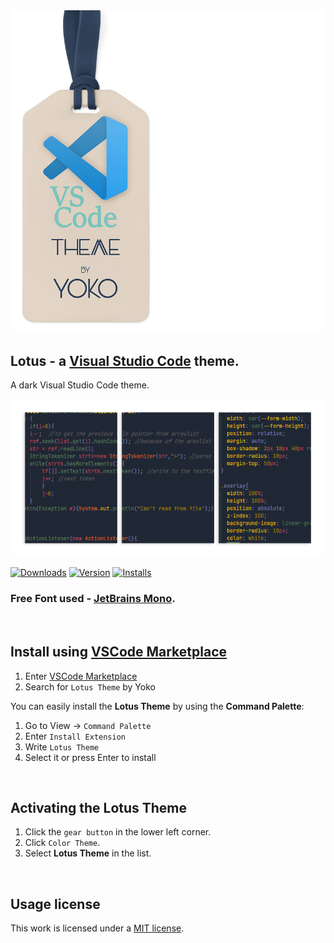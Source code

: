 
<img src="docs/brand.png" >

## Lotus - a [Visual Studio Code](https://code.visualstudio.com) theme.

A dark Visual Studio Code theme.

<img src="docs/view.png" >

[![Downloads](https://img.shields.io/visual-studio-marketplace/d/Yoko-Luxelego.lotus?logo=Visual%20Studio%20Code&style=for-the-badge)](https://marketplace.visualstudio.com/items?itemName=Yoko-Luxelego.lotus)
[![Version](https://img.shields.io/visual-studio-marketplace/v/Yoko-Luxelego.lotus?logo=Visual%20Studio%20Code&style=for-the-badge)](https://marketplace.visualstudio.com/items?itemName=Yoko-Luxelego.lotus)
[![Installs](https://img.shields.io/visual-studio-marketplace/i/Yoko-Luxelego.lotus?logo=Visual%20Studio%20Code&style=for-the-badge)](https://marketplace.visualstudio.com/items?itemName=Yoko-Luxelego.lotus)

### Free Font used - [JetBrains Mono](https://www.jetbrains.com/lp/mono/).

<img src="docs/spacer.png" width="1" height="1">

## Install using [VSCode Marketplace](https://marketplace.visualstudio.com/items?itemName=Yoko-Luxelego.lotus)

1. Enter [VSCode Marketplace](https://marketplace.visualstudio.com/items?itemName=Yoko-Luxelego.lotus)
2. Search for `Lotus Theme` by Yoko

You can easily install the **Lotus Theme** by using the **Command Palette**:

1. Go to View -> `Command Palette`
2. Enter `Install Extension`
3. Write `Lotus Theme`
4. Select it or press Enter to install

<img src="docs/spacer.png" width="1" height="1">

## Activating the Lotus Theme

1. Click the `gear button` in the lower left corner.
2. Click `Color Theme`.
3. Select **Lotus Theme** in the list.

<img src="docs/spacer.png" width="1" height="1">

## Usage license

This work is licensed under a [MIT license](https://github.com/luxelego/lotus_vscode_theme/blob/main/LICENSE).
